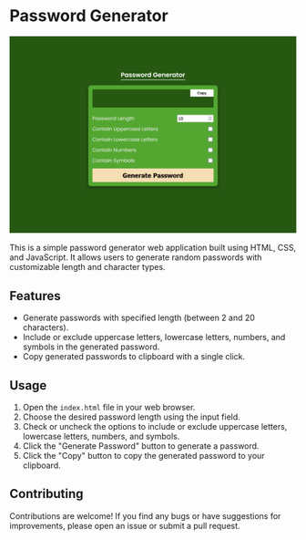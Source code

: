 # Password Generator

![password-generator](password-generator.png)

This is a simple password generator web application built using HTML, CSS, and JavaScript. It allows users to generate random passwords with customizable length and character types.

## Features

- Generate passwords with specified length (between 2 and 20 characters).
- Include or exclude uppercase letters, lowercase letters, numbers, and symbols in the generated password.
- Copy generated passwords to clipboard with a single click.

## Usage

1. Open the `index.html` file in your web browser.
2. Choose the desired password length using the input field.
3. Check or uncheck the options to include or exclude uppercase letters, lowercase letters, numbers, and symbols.
4. Click the "Generate Password" button to generate a password.
5. Click the "Copy" button to copy the generated password to your clipboard.

## Contributing

Contributions are welcome! If you find any bugs or have suggestions for improvements, please open an issue or submit a pull request.
